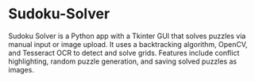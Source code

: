 # Sudoku-Solver
Sudoku Solver is a Python app with a Tkinter GUI that solves puzzles via manual input or image upload. It uses a backtracking algorithm, OpenCV, and Tesseract OCR to detect and solve grids. Features include conflict highlighting, random puzzle generation, and saving solved puzzles as images.
